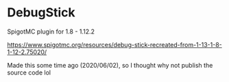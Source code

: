 # DebugStick
SpigotMC plugin for 1.8 - 1.12.2

https://www.spigotmc.org/resources/debug-stick-recreated-from-1-13-1-8-1-12-2.75020/

Made this some time ago (2020/06/02), so I thought why not publish the source code lol
